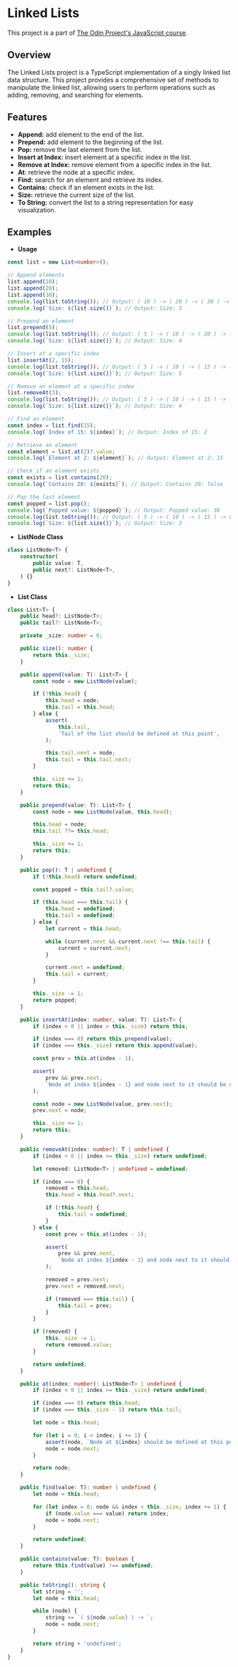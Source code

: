 # Linked Lists

This project is a part of [The Odin Project's JavaScript course](https://www.theodinproject.com/paths/full-stack-javascript/courses/javascript).

## Overview

The Linked Lists project is a TypeScript implementation of a singly linked list data structure. This project provides a comprehensive set of methods to manipulate the linked list, allowing users to perform operations such as adding, removing, and searching for elements.

## Features

-   **Append:** add element to the end of the list.
-   **Prepend:** add element to the beginning of the list.
-   **Pop:** remove the last element from the list.
-   **Insert at Index:** insert element at a specific index in the list.
-   **Remove at Index:** remove element from a specific index in the list.
-   **At**: retrieve the node at a specific index.
-   **Find:** search for an element and retrieve its index.
-   **Contains:** check if an element exists in the list.
-   **Size:** retrieve the current size of the list.
-   **To String:** convert the list to a string representation for easy visualization.

## Examples

-   **Usage**

```typescript
const list = new List<number>();

// Append elements
list.append(10);
list.append(20);
list.append(30);
console.log(list.toString()); // Output: ( 10 ) -> ( 20 ) -> ( 30 ) -> undefined
console.log(`Size: ${list.size()}`); // Output: Size: 3

// Prepend an element
list.prepend(5);
console.log(list.toString()); // Output: ( 5 ) -> ( 10 ) -> ( 20 ) -> ( 30 ) -> undefined
console.log(`Size: ${list.size()}`); // Output: Size: 4

// Insert at a specific index
list.insertAt(2, 15);
console.log(list.toString()); // Output: ( 5 ) -> ( 10 ) -> ( 15 ) -> ( 20 ) -> ( 30 ) -> undefined
console.log(`Size: ${list.size()}`); // Output: Size: 5

// Remove an element at a specific index
list.removeAt(3);
console.log(list.toString()); // Output: ( 5 ) -> ( 10 ) -> ( 15 ) -> ( 30 ) -> undefined
console.log(`Size: ${list.size()}`); // Output: Size: 4

// Find an element
const index = list.find(15);
console.log(`Index of 15: ${index}`); // Output: Index of 15: 2

// Retrieve an element
const element = list.at(2)?.value;
console.log(`Element at 2: ${element}`); // Output: Element at 2: 15

// Check if an element exists
const exists = list.contains(20);
console.log(`Contains 20: ${exists}`); // Output: Contains 20: false

// Pop the last element
const popped = list.pop();
console.log(`Popped value: ${popped}`); // Output: Popped value: 30
console.log(list.toString()); // Output: ( 5 ) -> ( 10 ) -> ( 15 ) -> undefined
console.log(`Size: ${list.size()}`); // Output: Size: 3
```

-   **ListNode Class**

```typescript
class ListNode<T> {
    constructor(
        public value: T,
        public next?: ListNode<T>,
    ) {}
}
```

-   **List Class**

```typescript
class List<T> {
    public head?: ListNode<T>;
    public tail?: ListNode<T>;

    private _size: number = 0;

    public size(): number {
        return this._size;
    }

    public append(value: T): List<T> {
        const node = new ListNode(value);

        if (!this.head) {
            this.head = node;
            this.tail = this.head;
        } else {
            assert(
                this.tail,
                'Tail of the list should be defined at this point',
            );

            this.tail.next = node;
            this.tail = this.tail.next;
        }

        this._size += 1;
        return this;
    }

    public prepend(value: T): List<T> {
        const node = new ListNode(value, this.head);

        this.head = node;
        this.tail ??= this.head;

        this._size += 1;
        return this;
    }

    public pop(): T | undefined {
        if (!this.head) return undefined;

        const popped = this.tail?.value;

        if (this.head === this.tail) {
            this.head = undefined;
            this.tail = undefined;
        } else {
            let current = this.head;

            while (current.next && current.next !== this.tail) {
                current = current.next;
            }

            current.next = undefined;
            this.tail = current;
        }

        this._size -= 1;
        return popped;
    }

    public insertAt(index: number, value: T): List<T> {
        if (index < 0 || index > this._size) return this;

        if (index === 0) return this.prepend(value);
        if (index === this._size) return this.append(value);

        const prev = this.at(index - 1);

        assert(
            prev && prev.next,
            `Node at index ${index - 1} and node next to it should be defined at this point`,
        );

        const node = new ListNode(value, prev.next);
        prev.next = node;

        this._size += 1;
        return this;
    }

    public removeAt(index: number): T | undefined {
        if (index < 0 || index >= this._size) return undefined;

        let removed: ListNode<T> | undefined = undefined;

        if (index === 0) {
            removed = this.head;
            this.head = this.head?.next;

            if (!this.head) {
                this.tail = undefined;
            }
        } else {
            const prev = this.at(index - 1);

            assert(
                prev && prev.next,
                `Node at index ${index - 1} and node next to it should be defined at this point`,
            );

            removed = prev.next;
            prev.next = removed.next;

            if (removed === this.tail) {
                this.tail = prev;
            }
        }

        if (removed) {
            this._size -= 1;
            return removed.value;
        }

        return undefined;
    }

    public at(index: number): ListNode<T> | undefined {
        if (index < 0 || index >= this._size) return undefined;

        if (index === 0) return this.head;
        if (index === this._size - 1) return this.tail;

        let node = this.head;

        for (let i = 0; i < index; i += 1) {
            assert(node, `Node at ${index} should be defined at this point`);
            node = node.next;
        }

        return node;
    }

    public find(value: T): number | undefined {
        let node = this.head;

        for (let index = 0; node && index < this._size; index += 1) {
            if (node.value === value) return index;
            node = node.next;
        }

        return undefined;
    }

    public contains(value: T): boolean {
        return this.find(value) !== undefined;
    }

    public toString(): string {
        let string = '';
        let node = this.head;

        while (node) {
            string += `( ${node.value} ) -> `;
            node = node.next;
        }

        return string + 'undefined';
    }
}
```
